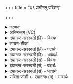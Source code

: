 +++
title = "६६ प्राचीमनु प्रदिशम्"

+++
<details><summary>पदपाठः</summary>

प्राची॑म्। अनु॑। प्र॒दिश॒मिति॑ प्र॒ऽदिश॑म्। प्र। इ॒हि॒। वि॒द्वा॒न्। अ॒ग्नेः। अ॒ग्ने॒। पु॒रोऽअ॑ग्नि॒रिति॑ पु॒रःऽअ॑ग्निः। भ॒व॒। इ॒ह। विश्वाः॑। आशाः॑। दीद्या॑नः। वि। भा॒हि॒। ऊर्ज्ज॑म्। नः॒। धे॒हि॒। द्वि॒ऽपदे॑। चतु॑ष्पदे॑। चतुः॑पद॒ इति॒ चतुः॑ऽपदे। ६६।
</details>

<details><summary>अधिमन्त्रम् (VC)</summary>

- अग्निर्देवता
- विधृतिर्ऋषिः
- निचृदार्षी त्रिष्टुप्
- धैवतः
</details>

<details><summary>दयानन्द-सरस्वती (हि) - विषयः</summary>

फिर उसी विषय के अगले मन्त्र में कहा है ॥
</details>

<details><summary>सायण-टीका</summary>

प्रथमा - प्राचीमिति । अग्निकाण्डे व्याख्याता । प्राचीं प्रदिशं प्रधानदिशं अनुप्रेहि अनुक्रमेण विद्वान् स्वाधिकारज्ञः । हे अग्ने! अग्नेस्तवायतनस्याहवनीयस्य पुरः अग्निः पुरस्तात् गन्ता भव इह अस्माकं कर्मणि विश्वा आशाः सर्वा दिशः दीद्यानः दीपयन् विभाहि विविधं भाहि दीप्यस्व । तथा कुर्वंश्च त्वं नः अस्माकं सम्बन्धिने द्विपदे चतुष्पदे च ऊर्जं धेहि देहीति ॥
</details>

<details><summary>दयानन्द-सरस्वती (हि) - पदार्थः</summary>

पदार्थान्वयभाषाः -  हे (अग्ने) शत्रुओं के जलानेहारे सभापति ! तू (प्राचीम्) पूर्व (प्रदिशम्) दिशा की ओर को (अनु, प्र, इहि) अनुकूलता से प्राप्त हो, (इह) इस राज्यकर्म में (अग्नेः) आग्नेय अस्त्र आदि के योग से (पुरोऽअग्निः) अग्नि के तुल्य अग्रगामी (विद्वान्) कार्य्य के जाननेवाले विद्वान् (भव) होओ (विश्वाः) समस्त (आशाः) दिशाओं को (दीद्यानः) निरन्तर प्रकाशित करते हुए सूर्य्य के समान (नः) हम लोगों के (द्विपदे) मनुष्यादि और (चतुष्पदे) गौ आदि पशुओं के लिये (ऊर्ज्जम्) अन्नादि पदार्थ को (धेहि) धारण कर तथा विद्या, विनय और पराक्रम से अभय का (वि, भाहि) प्रकाश कर ॥६६ ॥
</details>

<details><summary>दयानन्द-सरस्वती (हि) - भावार्थः</summary>

भावार्थभाषाः -  जो पूर्ण ब्रह्मचर्य्य से समस्त विद्याओं का अभ्यास कर युद्धविद्याओं को जान सब दिशाओं में स्तुति को प्राप्त होते हैं, वे मनुष्यों और पशुओं के खाने योग्य पदार्थों की उन्नति और रक्षा का विधान कर आनन्दयुक्त होते हैं ॥६६ ॥
</details>

<details><summary>दयानन्द-सरस्वती (सं) - विषयः</summary>

पुनस्तमेव विषयमाह ॥
</details>

<details><summary>दयानन्द-सरस्वती (सं) - पदार्थः</summary>

पदार्थान्वयभाषाः -  हे अग्ने सभेश ! त्वं प्राचीं प्रदिशमनुप्रेहि, त्वमिहाग्नेः पुरो अग्निरिव विद्वान् भव। विश्वा आशा दीद्यानः सन् नोऽस्माकं द्विपदे चतुष्पदे ऊर्जं धेहि, विद्याविनयपराक्रमैरभयं विभाहि ॥६६ ॥
</details>

<details><summary>दयानन्द-सरस्वती (सं) - भावार्थः</summary>

भावार्थभाषाः -  ये पूर्णेन ब्रह्मचर्येण सर्वा विद्या अभ्यस्य युद्धविद्यां विदित्वा सर्वासु दिक्षु स्तूयन्ते, ते मनुष्याणां पश्वादीनां च भक्ष्यभोज्यमुन्नीय रक्षां विधायानन्दिता भवन्तु ॥६६ ॥
</details>

<details><summary>सविता जोशी ← दयानन्दः (म) - भावार्थः</summary>

भावार्थभाषाः -  जे पूर्ण ब्रह्मचर्य पालन करतात व सर्व विद्यांचा अभ्यास करून युद्धविद्या जाणतात ते सर्वांच्या प्रशंसेस पात्र ठरतात असे लोक, माणसे व पशूंच्या खाण्याच्या पदार्थांची वृद्धी करून त्यांचे रक्षण करतात व आनंदात राहतात.
</details>